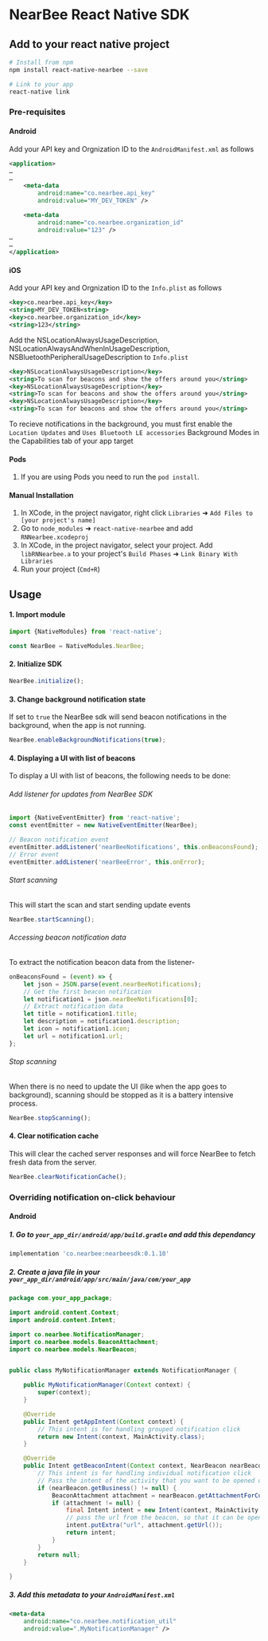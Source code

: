 
# NearBee React Native SDK

## Add to your react native project

```bash
# Install from npm
npm install react-native-nearbee --save
```

```bash
# Link to your app
react-native link
```

### Pre-requisites

#### Android

Add your API key and Orgnization ID to the `AndroidManifest.xml` as follows

```xml
<application>
…
…
    <meta-data
        android:name="co.nearbee.api_key"
        android:value="MY_DEV_TOKEN" />

    <meta-data
        android:name="co.nearbee.organization_id"
        android:value="123" />
…
…
</application>
```

#### iOS

Add your API key and Orgnization ID to the `Info.plist` as follows

```xml
<key>co.nearbee.api_key</key>
<string>MY_DEV_TOKEN<string>
<key>co.nearbee.organization_id</key>
<string>123</string>
``` 

Add the NSLocationAlwaysUsageDescription, NSLocationAlwaysAndWhenInUsageDescription, NSBluetoothPeripheralUsageDescription to `Info.plist`

```xml
<key>NSLocationAlwaysUsageDescription</key>
<string>To scan for beacons and show the offers around you</string>
<key>NSLocationAlwaysUsageDescription</key>
<string>To scan for beacons and show the offers around you</string>
<key>NSLocationAlwaysUsageDescription</key>
<string>To scan for beacons and show the offers around you</string>
```

To recieve notifications in the background, you must first enable the `Location Updates` and `Uses Bluetooth LE accessories` Background Modes in the Capabilities tab of your app target

#### Pods
1. If you are using Pods you need to run the `pod install`.

#### Manual Installation
1. In XCode, in the project navigator, right click `Libraries` ➜ `Add Files to [your project's name]`
2. Go to `node_modules` ➜ `react-native-nearbee` and add `RNNearbee.xcodeproj`
3. In XCode, in the project navigator, select your project. Add `libRNNearbee.a` to your project's `Build Phases` ➜ `Link Binary With Libraries`
4. Run your project (`Cmd+R`)


## Usage

#### 1. Import module

```javascript
import {NativeModules} from 'react-native';

const NearBee = NativeModules.NearBee;
```

#### 2. Initialize SDK

```javascript
NearBee.initialize();
```

#### 3. Change background notification state
If set to `true` the NearBee sdk will send beacon notifications in the background, when the app is not running.
```javascript
NearBee.enableBackgroundNotifications(true);
```

#### 4. Displaying a UI with list of beacons

To display a UI with list of beacons, the following needs to be done:

###### Add listener for updates from NearBee SDK
```javascript
import {NativeEventEmitter} from 'react-native';
const eventEmitter = new NativeEventEmitter(NearBee);

// Beacon notification event
eventEmitter.addListener('nearBeeNotifications', this.onBeaconsFound);
// Error event
eventEmitter.addListener('nearBeeError', this.onError);
```

###### Start scanning

This will start the scan and start sending update events
```javascript
NearBee.startScanning();
```

###### Accessing beacon notification data
To extract the notification beacon data from the listener-
```javascript
onBeaconsFound = (event) => {
    let json = JSON.parse(event.nearBeeNotifications);
    // Get the first beacon notification
    let notification1 = json.nearBeeNotifications[0];
    // Extract notification data
    let title = notification1.title;
    let description = notification1.description;
    let icon = notification1.icon;
    let url = notification1.url;
};
```
###### Stop scanning

When there is no need to update the UI (like when the app goes to background), scanning should be stopped as it is a battery intensive process.

```javascript
NearBee.stopScanning();
```

#### 4. Clear notification cache

This will clear the cached server responses and will force NearBee to fetch fresh data from the server.

```javascript
NearBee.clearNotificationCache();
```


### Overriding notification on-click behaviour

#### Android

##### 1. Go to `your_app_dir/android/app/build.gradle` and add this dependancy
```gradle
implementation 'co.nearbee:nearbeesdk:0.1.10'
```

##### 2. Create a java file in your `your_app_dir/android/app/src/main/java/com/your_app` 

```java
package com.your_app_package;

import android.content.Context;
import android.content.Intent;

import co.nearbee.NotificationManager;
import co.nearbee.models.BeaconAttachment;
import co.nearbee.models.NearBeacon;


public class MyNotificationManager extends NotificationManager {

    public MyNotificationManager(Context context) {
        super(context);
    }

    @Override
    public Intent getAppIntent(Context context) {
        // This intent is for handling grouped notification click
        return new Intent(context, MainActivity.class);
    }

    @Override
    public Intent getBeaconIntent(Context context, NearBeacon nearBeacon) {
        // This intent is for handling individual notification click
        // Pass the intent of the activity that you want to be opened on click
        if (nearBeacon.getBusiness() != null) {
            BeaconAttachment attachment = nearBeacon.getAttachmentForCurrentLanguage(context);
            if (attachment != null) {
                final Intent intent = new Intent(context, MainActivity.class);
                // pass the url from the beacon, so that it can be opened from your activity
                intent.putExtra("url", attachment.getUrl());
                return intent;
            }
        }
        return null;
    }

}

```

##### 3. Add this metadata to your `AndroidManifest.xml`

```xml
<meta-data
    android:name="co.nearbee.notification_util"
    android:value=".MyNotificationManager" />
```